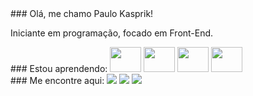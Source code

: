 <div>
          ### Olá, me chamo Paulo Kasprik!
          <p>Iniciante em programação, focado em Front-End.</p>
</div>


<div>
          ### Estou aprendendo:
          <img src="https://cdn.jsdelivr.net/gh/devicons/devicon/icons/html5/html5-original.svg" width="50" height="40"/>
          <img src="https://cdn.jsdelivr.net/gh/devicons/devicon/icons/css3/css3-original.svg" width="50" height="40"/>
          <img src="https://cdn.jsdelivr.net/gh/devicons/devicon/icons/javascript/javascript-original.svg" width="50" height="40"/>
          <img src="https://cdn.jsdelivr.net/gh/devicons/devicon/icons/angularjs/angularjs-original.svg" width="50" height="40"/>
</div>         
          
<div>
          ### Me encontre aqui:
          <a href="https://instagram.com/paulokasprik" target="_blank"><img src="https://img.shields.io/badge/-Instagram-%23E4405F?style=for-the-badge&logo=instagram&logoColor=white" target="_blank"></a>
          <a href = "mailto:contatokasprik@gmail.com"><img src="https://img.shields.io/badge/Gmail-D14836?style=for-the-badge&logo=gmail&logoColor=white" target="_blank"></a>
          <a href="https://www.linkedin.com/in/paulokasprik" target="_blank"><img src="https://img.shields.io/badge/-LinkedIn-%230077B5?style=for-the-badge&logo=linkedin&logoColor=white" target="_blank"></a>
</div>
